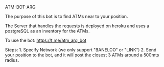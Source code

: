 ATM-BOT-ARG


The purpose of this bot is to find ATMs near to your position.

The Server that handles the requests is deployed on heroku and uses a postgreSQL as an inventory for the ATMs.

To use the bot: https://t.me/atm_arg_bot 

Steps:
    1. Specify Network (we only support "BANELCO" or "LINK")
    2. Send your position to the bot, and it will post the closest 3 ATMs around a 500mts radius.